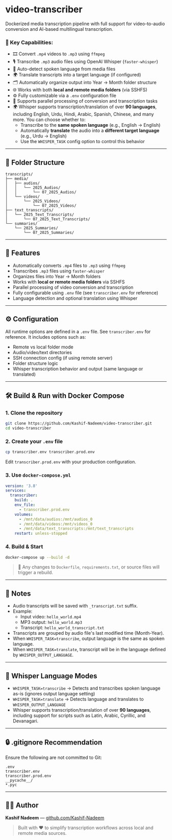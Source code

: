 # video-transcriber

Dockerized media transcription pipeline with full support for video-to-audio conversion and AI-based multilingual transcription.

### 🔧 Key Capabilities:
- 🎞️ Convert `.mp4` videos to `.mp3` using `ffmpeg`
- 🎙️ Transcribe `.mp3` audio files using OpenAI Whisper (`faster-whisper`)
- 🧠 Auto-detect spoken language from media files
- 🌍 Translate transcripts into a target language (if configured)
- 🗂️ Automatically organize output into Year → Month folder structure
- 🌐 Works with both **local and remote media folders** (via SSHFS)
- ⚙️ Fully customizable via a `.env` configuration file
- 🚀 Supports parallel processing of conversion and transcription tasks
- 🌍 Whisper supports transcription/translation of over **90 languages**, including English, Urdu, Hindi, Arabic, Spanish, Chinese, and many more. You can choose whether to:
  - Transcribe to the **same spoken language** (e.g., English → English)
  - Automatically **translate** the audio into a **different target language** (e.g., Urdu → English)
  - Use the `WHISPER_TASK` config option to control this behavior

---

## 📂 Folder Structure
```
transcripts/
├── media/
│   ├── audios/
│   │   └── 2025_Audios/
│   │       └── 07_2025_Audios/
│   └── videos/
│       └── 2025_Videos/
│           └── 07_2025_Videos/
├── text_transcripts/
│   └── 2025_Text_Transcripts/
│       └── 07_2025_Text_Transcripts/
└── summaries/
    └── 2025_Summaries/
        └── 07_2025_Summaries/
```

---

## 🚀 Features
- Automatically converts `.mp4` files to `.mp3` using `ffmpeg`
- Transcribes `.mp3` files using `faster-whisper`
- Organizes files into Year → Month folders
- Works with **local or remote media folders** via SSHFS
- Parallel processing of video conversion and transcription
- Fully configurable using `.env` file (see `transcriber.env` for reference)
- Language detection and optional translation using Whisper

---

## ⚙️ Configuration
All runtime options are defined in a `.env` file. See `transcriber.env` for reference.
It includes options such as:
- Remote vs local folder mode
- Audio/video/text directories
- SSH connection config (if using remote server)
- Folder structure logic
- Whisper transcription behavior and output (same language or translated)

---

## 🛠️ Build & Run with Docker Compose

### 1. Clone the repository
```bash
git clone https://github.com/Kashif-Nadeem/video-transcriber.git
cd video-transcriber
```

### 2. Create your `.env` file
```bash
cp transcriber.env transcriber.prod.env
```
Edit `transcriber.prod.env` with your production configuration.

### 3. Use `docker-compose.yml`
```yaml
version: '3.8'
services:
  transcriber:
    build: .
    env_file:
      - transcriber.prod.env
    volumes:
      - /mnt/data/audios:/mnt/audios_0
      - /mnt/data/videos:/mnt/videos_0
      - /mnt/data/text_transcripts:/mnt/text_transcripts
    restart: unless-stopped
```

### 4. Build & Start
```bash
docker-compose up --build -d
```

> 🚨 Any changes to `Dockerfile`, `requirements.txt`, or source files will trigger a rebuild.

---

## 📌 Notes
- Audio transcripts will be saved with `_transcript.txt` suffix.
- Example:
  - Input video: `hello_world.mp4`
  - MP3 output: `hello_world.mp3`
  - Transcript: `hello_world_transcript.txt`
- Transcripts are grouped by audio file's last modified time (Month-Year).
- When `WHISPER_TASK=transcribe`, output language is the same as spoken language.
- When `WHISPER_TASK=translate`, transcript will be in the language defined by `WHISPER_OUTPUT_LANGUAGE`.

---

## 🧠 Whisper Language Modes
- `WHISPER_TASK=transcribe` → Detects and transcribes spoken language as-is (ignores output language setting)
- `WHISPER_TASK=translate` → Detects language and translates to `WHISPER_OUTPUT_LANGUAGE`
- Whisper supports transcription/translation of over **90 languages**, including support for scripts such as Latin, Arabic, Cyrillic, and Devanagari.

---

## 🔒 .gitignore Recommendation
Ensure the following are not committed to Git:
```
.env
transcriber.env
transcriber.prod.env
__pycache__/
*.pyc
```

---

## 👨‍💻 Author
**Kashif Nadeem** — [github.com/Kashif-Nadeem](https://github.com/Kashif-Nadeem)

> Built with ❤️ to simplify transcription workflows across local and remote media sources.
